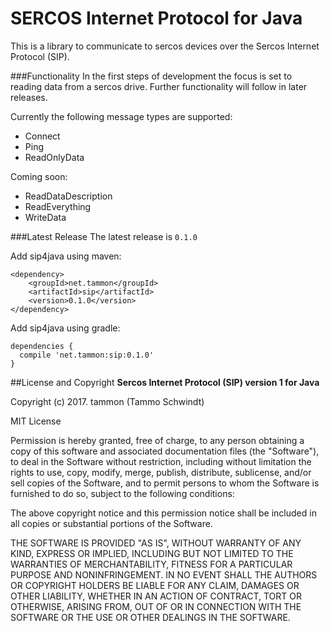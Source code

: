 # SERCOS Internet Protocol for Java
This is a library to communicate to sercos devices over the Sercos Internet Protocol (SIP).

###Functionality
In the first steps of development the focus is set to reading data from a sercos drive.
Further functionality will follow in later releases.

Currently the following message types are supported:
* Connect
* Ping
* ReadOnlyData

Coming soon:
* ReadDataDescription
* ReadEverything
* WriteData

###Latest Release
The latest release is `0.1.0` 

Add sip4java using maven:

```
<dependency>
    <groupId>net.tammon</groupId>
    <artifactId>sip</artifactId>
    <version>0.1.0</version>
</dependency>
 ```
Add sip4java using gradle:
```
dependencies {
  compile 'net.tammon:sip:0.1.0'
}
```

##License and Copyright
**Sercos Internet Protocol (SIP) version 1 for Java**

Copyright (c) 2017. tammon (Tammo Schwindt)

MIT License

Permission is hereby granted, free of charge, to any person obtaining a copy
of this software and associated documentation files (the "Software"), to deal
in the Software without restriction, including without limitation the rights
to use, copy, modify, merge, publish, distribute, sublicense, and/or sell
copies of the Software, and to permit persons to whom the Software is
furnished to do so, subject to the following conditions:

The above copyright notice and this permission notice shall be included in all
copies or substantial portions of the Software.

THE SOFTWARE IS PROVIDED "AS IS", WITHOUT WARRANTY OF ANY KIND, EXPRESS OR
IMPLIED, INCLUDING BUT NOT LIMITED TO THE WARRANTIES OF MERCHANTABILITY,
FITNESS FOR A PARTICULAR PURPOSE AND NONINFRINGEMENT. IN NO EVENT SHALL THE
AUTHORS OR COPYRIGHT HOLDERS BE LIABLE FOR ANY CLAIM, DAMAGES OR OTHER
LIABILITY, WHETHER IN AN ACTION OF CONTRACT, TORT OR OTHERWISE, ARISING FROM,
OUT OF OR IN CONNECTION WITH THE SOFTWARE OR THE USE OR OTHER DEALINGS IN THE
SOFTWARE.